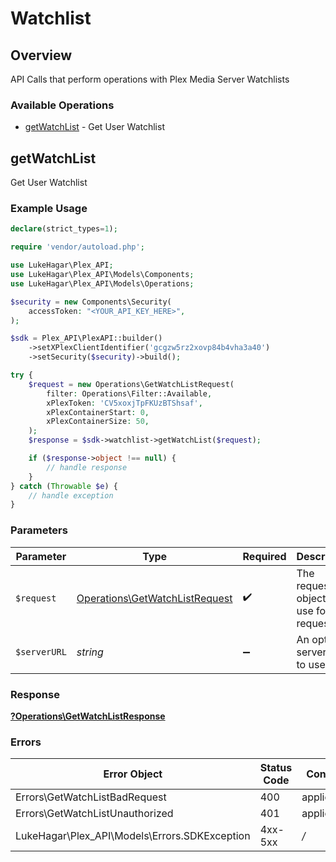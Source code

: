 # Watchlist

## Overview

API Calls that perform operations with Plex Media Server Watchlists


### Available Operations

* [getWatchList](#getwatchlist) - Get User Watchlist

## getWatchList

Get User Watchlist

### Example Usage

```php
declare(strict_types=1);

require 'vendor/autoload.php';

use LukeHagar\Plex_API;
use LukeHagar\Plex_API\Models\Components;
use LukeHagar\Plex_API\Models\Operations;

$security = new Components\Security(
    accessToken: "<YOUR_API_KEY_HERE>",
);

$sdk = Plex_API\PlexAPI::builder()
    ->setXPlexClientIdentifier('gcgzw5rz2xovp84b4vha3a40')
    ->setSecurity($security)->build();

try {
    $request = new Operations\GetWatchListRequest(
        filter: Operations\Filter::Available,
        xPlexToken: 'CV5xoxjTpFKUzBTShsaf',
        xPlexContainerStart: 0,
        xPlexContainerSize: 50,
    );
    $response = $sdk->watchlist->getWatchList($request);

    if ($response->object !== null) {
        // handle response
    }
} catch (Throwable $e) {
    // handle exception
}
```

### Parameters

| Parameter                                                                        | Type                                                                             | Required                                                                         | Description                                                                      |
| -------------------------------------------------------------------------------- | -------------------------------------------------------------------------------- | -------------------------------------------------------------------------------- | -------------------------------------------------------------------------------- |
| `$request`                                                                       | [Operations\GetWatchListRequest](../../Models/Operations/GetWatchListRequest.md) | :heavy_check_mark:                                                               | The request object to use for the request.                                       |
| `$serverURL`                                                                     | *string*                                                                         | :heavy_minus_sign:                                                               | An optional server URL to use.                                                   |

### Response

**[?Operations\GetWatchListResponse](../../Models/Operations/GetWatchListResponse.md)**

### Errors

| Error Object                                  | Status Code                                   | Content Type                                  |
| --------------------------------------------- | --------------------------------------------- | --------------------------------------------- |
| Errors\GetWatchListBadRequest                 | 400                                           | application/json                              |
| Errors\GetWatchListUnauthorized               | 401                                           | application/json                              |
| LukeHagar\Plex_API\Models\Errors.SDKException | 4xx-5xx                                       | */*                                           |
